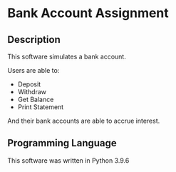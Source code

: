 # Bank Account Assignment

## Description

This software simulates a bank account.

Users are able to:
- Deposit
- Withdraw
- Get Balance
- Print Statement

And their bank accounts are able to accrue interest.

## Programming Language
This software was written in Python 3.9.6
